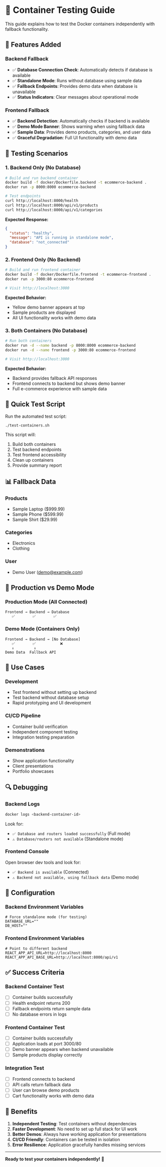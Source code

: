 # 🐳 Container Testing Guide

This guide explains how to test the Docker containers independently with fallback functionality.

## 🎯 Features Added

### Backend Fallback
- ✅ **Database Connection Check**: Automatically detects if database is available
- ✅ **Standalone Mode**: Runs without database using sample data
- ✅ **Fallback Endpoints**: Provides demo data when database is unavailable
- ✅ **Status Indicators**: Clear messages about operational mode

### Frontend Fallback
- ✅ **Backend Detection**: Automatically checks if backend is available
- ✅ **Demo Mode Banner**: Shows warning when using fallback data
- ✅ **Sample Data**: Provides demo products, categories, and user data
- ✅ **Graceful Degradation**: Full UI functionality with demo data

## 🧪 Testing Scenarios

### 1. Backend Only (No Database)
```bash
# Build and run backend container
docker build -f docker/Dockerfile.backend -t ecommerce-backend .
docker run -p 8000:8000 ecommerce-backend

# Test endpoints
curl http://localhost:8000/health
curl http://localhost:8000/api/v1/products
curl http://localhost:8000/api/v1/categories
```

**Expected Response:**
```json
{
  "status": "healthy",
  "message": "API is running in standalone mode",
  "database": "not_connected"
}
```

### 2. Frontend Only (No Backend)
```bash
# Build and run frontend container
docker build -f docker/Dockerfile.frontend -t ecommerce-frontend .
docker run -p 3000:80 ecommerce-frontend

# Visit http://localhost:3000
```

**Expected Behavior:**
- Yellow demo banner appears at top
- Sample products are displayed
- All UI functionality works with demo data

### 3. Both Containers (No Database)
```bash
# Run both containers
docker run -d --name backend -p 8000:8000 ecommerce-backend
docker run -d --name frontend -p 3000:80 ecommerce-frontend

# Visit http://localhost:3000
```

**Expected Behavior:**
- Backend provides fallback API responses
- Frontend connects to backend but shows demo banner
- Full e-commerce experience with sample data

## 🔧 Quick Test Script

Run the automated test script:
```bash
./test-containers.sh
```

This script will:
1. Build both containers
2. Test backend endpoints
3. Test frontend accessibility
4. Clean up containers
5. Provide summary report

## 📊 Fallback Data

### Products
- Sample Laptop ($999.99)
- Sample Phone ($599.99)
- Sample Shirt ($29.99)

### Categories
- Electronics
- Clothing

### User
- Demo User (demo@example.com)

## 🚀 Production vs Demo Mode

### Production Mode (All Connected)
```
Frontend → Backend → Database
   ✅        ✅        ✅
```

### Demo Mode (Containers Only)
```
Frontend → Backend → [No Database]
   ✅        ✅           ❌
   ↓         ↓
Demo Data  Fallback API
```

## 🎯 Use Cases

### Development
- Test frontend without setting up backend
- Test backend without database setup
- Rapid prototyping and UI development

### CI/CD Pipeline
- Container build verification
- Independent component testing
- Integration testing preparation

### Demonstrations
- Show application functionality
- Client presentations
- Portfolio showcases

## 🔍 Debugging

### Backend Logs
```bash
docker logs <backend-container-id>
```

Look for:
- `✅ Database and routers loaded successfully` (Full mode)
- `⚠️ Database/routers not available` (Standalone mode)

### Frontend Console
Open browser dev tools and look for:
- `✅ Backend is available` (Connected)
- `⚠️ Backend not available, using fallback data` (Demo mode)

## 📝 Configuration

### Backend Environment Variables
```env
# Force standalone mode (for testing)
DATABASE_URL=""
DB_HOST=""
```

### Frontend Environment Variables
```env
# Point to different backend
REACT_APP_API_URL=http://localhost:8000
REACT_APP_API_BASE_URL=http://localhost:8000/api/v1
```

## ✅ Success Criteria

### Backend Container Test
- [ ] Container builds successfully
- [ ] Health endpoint returns 200
- [ ] Fallback endpoints return sample data
- [ ] No database errors in logs

### Frontend Container Test
- [ ] Container builds successfully
- [ ] Application loads at port 3000/80
- [ ] Demo banner appears when backend unavailable
- [ ] Sample products display correctly

### Integration Test
- [ ] Frontend connects to backend
- [ ] API calls return fallback data
- [ ] User can browse demo products
- [ ] Cart functionality works with demo data

## 🎉 Benefits

1. **Independent Testing**: Test containers without dependencies
2. **Faster Development**: No need to set up full stack for UI work
3. **Better Demos**: Always have working application for presentations
4. **CI/CD Friendly**: Containers can be tested in isolation
5. **Error Resilience**: Application gracefully handles missing services

---

**Ready to test your containers independently!** 🚀
